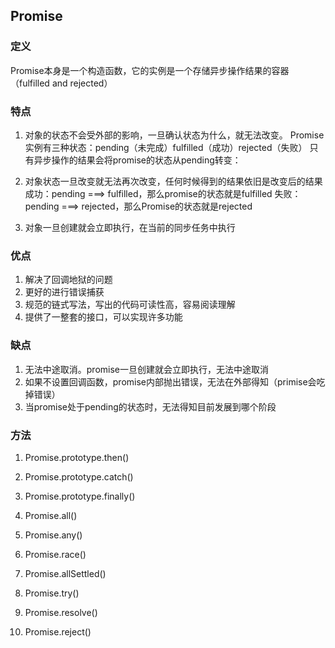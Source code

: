 ## Promise

### 定义
Promise本身是一个构造函数，它的实例是一个存储异步操作结果的容器（fulfilled and rejected）

### 特点
1. 对象的状态不会受外部的影响，一旦确认状态为什么，就无法改变。
Promise实例有三种状态：pending（未完成）fulfilled（成功）rejected（失败）
只有异步操作的结果会将promise的状态从pending转变：

2. 对象状态一旦改变就无法再次改变，任何时候得到的结果依旧是改变后的结果
成功：pending ===> fulfilled，那么promise的状态就是fulfilled
失败：pending ===> rejected，那么Promise的状态就是rejected

3. 对象一旦创建就会立即执行，在当前的同步任务中执行

### 优点
1. 解决了回调地狱的问题
2. 更好的进行错误捕获
3. 规范的链式写法，写出的代码可读性高，容易阅读理解
4. 提供了一整套的接口，可以实现许多功能

### 缺点
1. 无法中途取消。promise一旦创建就会立即执行，无法中途取消
2. 如果不设置回调函数，promise内部抛出错误，无法在外部得知（primise会吃掉错误）
3. 当promise处于pending的状态时，无法得知目前发展到哪个阶段

### 方法
1. Promise.prototype.then() 

2. Promise.prototype.catch()

3. Promise.prototype.finally()

4. Promise.all()

5. Promise.any()

6. Promise.race()

7. Promise.allSettled()

8. Promise.try()

9. Promise.resolve()

10. Promise.reject()